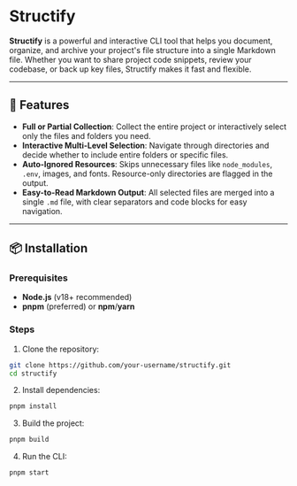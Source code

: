 # Structify

**Structify** is a powerful and interactive CLI tool that helps you document, organize, and archive your project's file structure into a single Markdown file. Whether you want to share project code snippets, review your codebase, or back up key files, Structify makes it fast and flexible.

---

## 🚀 Features

- **Full or Partial Collection**: Collect the entire project or interactively select only the files and folders you need.
- **Interactive Multi-Level Selection**: Navigate through directories and decide whether to include entire folders or specific files.
- **Auto-Ignored Resources**: Skips unnecessary files like `node_modules`, `.env`, images, and fonts. Resource-only directories are flagged in the output.
- **Easy-to-Read Markdown Output**: All selected files are merged into a single `.md` file, with clear separators and code blocks for easy navigation.

---

## 📦 Installation

### Prerequisites
- **Node.js** (v18+ recommended)
- **pnpm** (preferred) or **npm**/**yarn**

### Steps
1. Clone the repository:
  ```bash
  git clone https://github.com/your-username/structify.git
  cd structify
  ```

2. Install dependencies:
  ```bash
  pnpm install
  ```

3. Build the project:
  ```bash
  pnpm build
  ````

4. Run the CLI:
  ```bash
  pnpm start
  ```
